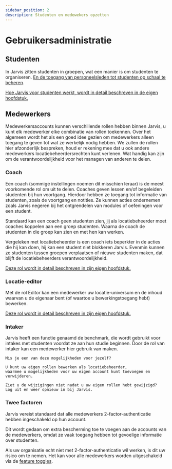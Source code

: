 ```yaml
---
sidebar_position: 2
description: Studenten en medewekers opzetten
---
```


# Gebruikersadministratie

## Studenten

In Jarvis zitten studenten in groepen, wat een manier is om studenten te organiseren.
[En de toegang van personeelsleden tot studenten op schaal te beheren](#coach).

[Hoe Jarvis voor studenten werkt, wordt in detail beschreven in de eigen hoofdstuk.](../../students)

## Medewerkers

Medewerkersaccounts kunnen verschillende rollen hebben binnen Jarvis, u kunt elk medewerker elke combinatie van rollen toekennen.
Over het algemeen wordt het als een goed idee gezien om medewerkers 
alleen toegang te geven tot wat ze werkelijk nodig hebben.
We zullen de rollen hier afzonderlijk bespreken,
houd er rekening mee dat u ook andere medewerkers locatiebeheerdersrechten kunt verlenen.
Wat handig kan zijn om de verantwoordelijkheid voor het managen van anderen te delen.

### Coach

Een coach (sommige instellingen noemen dit misschien leraar) is de meest voorkomende rol om uit te delen.
Coaches geven lessen en/of begeleiden studenten bij hun voortgang.
Hierdoor hebben ze toegang tot informatie van studenten, zoals de voortgang en notities.
Ze kunnen acties ondernemen zoals Jarvis negeren bij het ontgrendelen van modules of oefeningen voor een student.

Standaard kan een coach geen studenten zien, jij als locatiebeheerder moet coaches koppelen aan een groep studenten.
Waarna de coach de studenten in die groep kan zien en met hen kan werken.

Vergeleken met locatiebeheerder is een coach iets beperkter in de acties die hij kan doen, hij kan een student niet blokkeren
Jarvis. Evenmin kunnen ze studenten tussen groepen verplaatsen of nieuwe studenten maken, dat blijft de locatiebeheerders
verantwoordelijkheid.

[Deze rol wordt in detail beschreven in zijn eigen hoofdstuk.](../coaches/)

### Locatie-editor

Met de rol Editor kan een medewerker uw locatie-universum en de inhoud waarvan u de eigenaar bent (of waartoe u bewerkingstoegang hebt) bewerken.

[Deze rol wordt in detail beschreven in zijn eigen hoofdstuk.](../editor)

### Intaker

Jarvis heeft een functie genaamd de benchmark, die wordt gebruikt voor intakes met studenten voordat ze aan hun studie beginnen.
Door de rol van intaker kan een medewerker hier gebruik van maken.

```info
Mis je een van deze mogelijkheden voor jezelf?

U kunt uw eigen rollen bewerken als locatiebeheerder,
waarmee u mogelijkheden voor uw eigen account kunt toevoegen en verwijderen.

Ziet u de wijzigingen niet nadat u uw eigen rollen hebt gewijzigd? 
Log uit en weer opnieuw in bij Jarvis.
```

### Twee factoren

Jarvis vereist standaard dat alle medewerkers 2-factor-authenticatie hebben ingeschakeld op hun account.

Dit wordt gedaan om extra bescherming toe te voegen aan de accounts van de medewerkers,
omdat ze vaak toegang hebben tot gevoelige informatie over studenten.

Als uw organisatie echt niet met 2-factor-authenticatie wil werken, is dit uw risico om te nemen.
Het kan voor alle medewerkers worden uitgeschakeld via de [feature toggles](feature-toggles).
